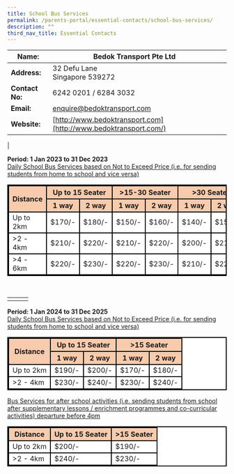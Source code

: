 ```yaml
---
title: School Bus Services
permalink: /parents-portal/essential-contacts/school-bus-services/
description: ""
third_nav_title: Essential Contacts
---
```

| **Name:** | Bedok Transport Pte Ltd |  |
| -------- | -------- | -------- |
| **Address:**    | 32 Defu Lane <br>  Singapore 539272     |     |
| **Contact No:**    | 6242 0201 / 6284 3032   |      |
| **Email:**    | [enquire@bedoktransport.com](mailto:enquire@bedoktransport.com)   |      |
| **Website:**    | [http://www.bedoktransport.com](http://www.bedoktransport.com/)    |      |
|


**Period: 1 Jan 2023 to 31 Dec 2023** <br>
<u>Daily School Bus Services based on Not to Exceed Price (i.e. for sending students from home to school and vice versa)</u>

 <table class="tg-r6xn" style="background-color:#FFFFFF; border:2px solid black">
    <thead>
      <tr>
        <th class="tg-9wq8" rowspan="2" style="border:2px solid black; background-color:#F8CBAD">Distance</th>
        <th class="tg-c3ow" colspan="2" style="border:2px solid black; background-color:#F8CBAD">Up to 15 Seater</th>
        <th class="tg-c3ow" colspan="2" style="border:2px solid black; background-color:#F8CBAD">&gt;15-30 Seater</th>
        <th class="tg-c3ow" colspan="2" style="border:2px solid black; background-color:#F8CBAD">&gt;30 Seater</th>
      </tr>
      <tr>
        <th class="tg-c3ow" style="border:2px solid black; background-color:#F8CBAD">1 way</th>
        <th class="tg-c3ow" style="border:2px solid black; background-color:#F8CBAD">2 way</th>
        <th class="tg-c3ow" style="border:2px solid black; background-color:#F8CBAD">1 way</th>
        <th class="tg-c3ow" style="border:2px solid black; background-color:#F8CBAD">2 way</th>
        <th class="tg-c3ow" style="border:2px solid black; background-color:#F8CBAD">1 way</th>
        <th class="tg-c3ow" style="border:2px solid black; background-color:#F8CBAD">2 way</th>
      </tr>
    </thead>
    <tbody>
      <tr>
        <td class="tg-c3ow" style="border:2px solid black">Up to 2km</td>
        <td class="tg-c3ow" style="border:2px solid black">$170/-</td>
        <td class="tg-c3ow" style="border:2px solid black">$180/-</td>
        <td class="tg-c3ow" style="border:2px solid black">$150/-</td>
        <td class="tg-c3ow" style="border:2px solid black">$160/-</td>
        <td class="tg-c3ow" style="border:2px solid black">$140/-</td>
        <td class="tg-c3ow" style="border:2px solid black">$150/-</td>
      </tr>
      <tr>
        <td class="tg-c3ow" style="border:2px solid black">&gt;2 - 4km</td>
        <td class="tg-c3ow" style="border:2px solid black">$210/-</td>
        <td class="tg-c3ow" style="border:2px solid black">$220/-</td>
        <td class="tg-c3ow" style="border:2px solid black">$210/-</td>
        <td class="tg-c3ow" style="border:2px solid black">$220/-</td>
        <td class="tg-c3ow" style="border:2px solid black">$200/-</td>
        <td class="tg-c3ow" style="border:2px solid black">$210/-</td>
      </tr>
      <tr>
        <td class="tg-c3ow" style="border:2px solid black">&gt;4 - 6km</td>
        <td class="tg-c3ow" style="border:2px solid black">$220/-</td>
        <td class="tg-c3ow" style="border:2px solid black">$230/-</td>
        <td class="tg-c3ow" style="border:2px solid black">$220/-</td>
        <td class="tg-c3ow" style="border:2px solid black">$230/-</td>
        <td class="tg-c3ow" style="border:2px solid black">$210/-</td>
        <td class="tg-c3ow" style="border:2px solid black">$220/-</td>
      </tr>
    </tbody>
    </table><br>
		

|  |  |  |
| -------- | -------- | -------- |
|      |     |     |

**Period: 1 Jan 2024 to 31 Dec 2025** <br>
<u>Daily School Bus Services based on Not to Exceed Price (i.e. for sending students from home to school and vice versa)</u>

 <table class="tg-r6xn" style="background-color:#FFFFFF; border:2px solid black">
    <thead>
      <tr>
        <th class="tg-9wq8" rowspan="2" style="border:2px solid black; background-color:#F8CBAD">Distance</th>
        <th class="tg-c3ow" colspan="2" style="border:2px solid black; background-color:#F8CBAD">Up to 15 Seater</th>
        <th class="tg-c3ow" colspan="2" style="border:2px solid black; background-color:#F8CBAD">&gt;15 Seater</th>
      </tr>
      <tr>
        <th class="tg-c3ow" style="border:2px solid black; background-color:#F8CBAD">1 way</th>
        <th class="tg-c3ow" style="border:2px solid black; background-color:#F8CBAD">2 way</th>
        <th class="tg-c3ow" style="border:2px solid black; background-color:#F8CBAD">1 way</th>
        <th class="tg-c3ow" style="border:2px solid black; background-color:#F8CBAD">2 way</th>
      </tr>
    </thead>
    <tbody>
      <tr>
        <td class="tg-c3ow" style="border:2px solid black">Up to 2km</td>
        <td class="tg-c3ow" style="border:2px solid black">$190/-</td>
        <td class="tg-c3ow" style="border:2px solid black">$200/-</td>
        <td class="tg-c3ow" style="border:2px solid black">$170/-</td>
        <td class="tg-c3ow" style="border:2px solid black">$180/-</td>
      </tr>
      <tr>
        <td class="tg-c3ow" style="border:2px solid black">&gt;2 - 4km</td>
        <td class="tg-c3ow" style="border:2px solid black">$230/-</td>
        <td class="tg-c3ow" style="border:2px solid black">$240/-</td>
        <td class="tg-c3ow" style="border:2px solid black">$230/-</td>
        <td class="tg-c3ow" style="border:2px solid black">$240/-</td>
      </tr>
    </tbody>
    </table>
		
<u>Bus Services for after school activities (i.e. sending students from school after supplementary lessons / enrichment programmes and co-curricular activities) departure before 4pm</u>

 <table class="tg-r6xn" style="background-color:#FFFFFF; border:2px solid black">
    <thead>
      <tr>
        <th class="tg-9wq8" style="border:2px solid black; background-color:#F8CBAD">Distance</th>
        <th class="tg-c3ow" style="border:2px solid black; background-color:#F8CBAD">Up to 15 Seater</th>
        <th class="tg-c3ow" style="border:2px solid black; background-color:#F8CBAD">&gt;15 Seater</th>
      </tr>
    </thead>
    <tbody>
      <tr>
        <td class="tg-c3ow" style="border:2px solid black">Up to 2km</td>
				<td class="tg-c3ow" style="border:2px solid black">$200/-</td>
        <td class="tg-c3ow" style="border:2px solid black">$190/-</td>
      </tr>
      <tr>
        <td class="tg-c3ow" style="border:2px solid black">&gt;2 - 4km</td>
        <td class="tg-c3ow" style="border:2px solid black">$240/-</td>
        <td class="tg-c3ow" style="border:2px solid black">$230/-</td>
      </tr>
    </tbody>
    </table>